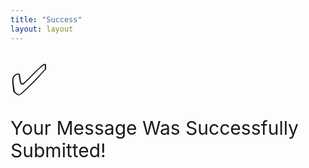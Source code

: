 ```yaml
---
title: "Success"
layout: layout
---
```


<div class="mb-3 text-center">
    <div style="font-size: 70px;">
        &#9989;
    </div>
    <br>
    <div style="font-size: 30px;">
    Your Message Was Successfully Submitted!
    </div>
</div>
